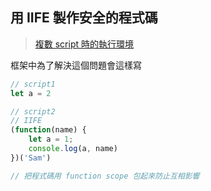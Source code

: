 ## 用 IIFE 製作安全的程式碼
>[複數 script 時的執行環境](複數%20script%20時的執行環境.md)

框架中為了解決這個問題會這樣寫
```js
// script1
let a = 2

// script2
// IIFE
(function(name) {
	let a = 1;
	console.log(a, name)
})('Sam')

// 把程式碼用 function scope 包起來防止互相影響

```